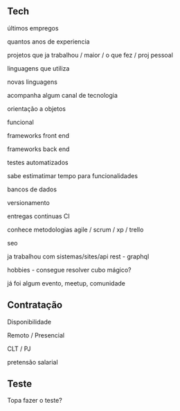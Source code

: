 ## Tech

últimos empregos

quantos anos de experiencia

projetos que ja trabalhou / maior / o que fez / proj pessoal

linguagens que utiliza

novas linguagens

acompanha algum canal de tecnologia

orientação a objetos

funcional

frameworks front end

frameworks back end

testes automatizados

sabe estimatimar tempo para funcionalidades

bancos de dados

versionamento

entregas continuas CI

conhece metodologias agile / scrum / xp / trello

seo

ja trabalhou com sistemas/sites/api rest - graphql

hobbies - consegue resolver cubo mágico?

já foi algum evento, meetup, comunidade

## Contratação

Disponibilidade

Remoto / Presencial

CLT / PJ

pretensão salarial

## Teste

Topa fazer o teste?

